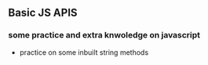 ## Basic JS APIS

### some practice and extra knwoledge on javascript

- practice on some inbuilt string methods
